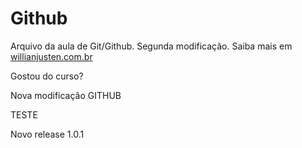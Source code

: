 # Github

Arquivo da aula de Git/Github.
Segunda modificação. Saiba mais em [willianjusten.com.br](http://willianjusten.com.br)

Gostou do curso?

Nova modificação GITHUB

TESTE

Novo release 1.0.1

